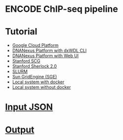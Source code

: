ENCODE ChIP-seq pipeline
===================================================

# Tutorial

* [Google Cloud Platform](docs/tutorial_google.md)
* [DNANexus Platform with dxWDL CLI](docs/tutorial_dx_cli.md)
* [DNANexus Platform with Web UI](docs/tutorial_dx_web.md)
* [Stanford SCG](docs/tutorial_scg.md)
* [Stanford Sherlock 2.0](docs/tutorial_sherlock.md)
* [SLURM](docs/tutorial_slurm.md)
* [Sun GridEngine (SGE)](docs/tutorial_sge.md)
* [Local system with docker](docs/tutorial_local_docker.md)
* [Local system without docker](docs/tutorial_local_conda.md)

# [Input JSON](docs/input.md)

# [Output](docs/output.md)
